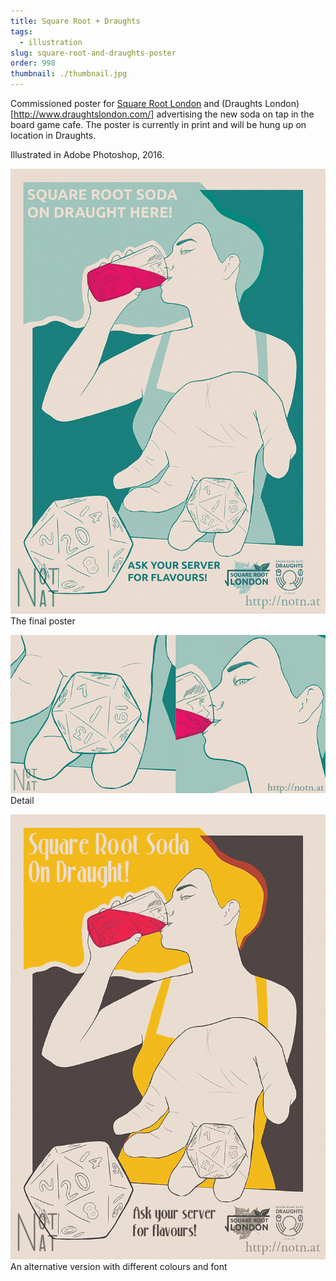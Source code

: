 ```yaml
---
title: Square Root + Draughts
tags:
  - illustration
slug: square-root-and-draughts-poster
order: 998
thumbnail: ./thumbnail.jpg
---
```

Commissioned poster for [Square Root London](http://www.squarerootsoda.co.uk/) and (Draughts London)[http://www.draughtslondon.com/] advertising the new soda on tap in the board game cafe.  The poster is currently in print and will be hung up on location in Draughts.

Illustrated in Adobe Photoshop, 2016.

![](final.jpg)
The final poster

![](detail.jpg)
Detail

![](alternative.jpg)
An alternative version with different colours and font
